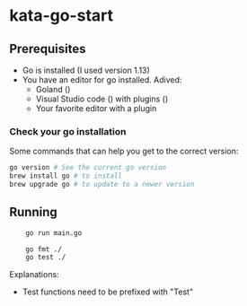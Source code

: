 # kata-go-start

## Prerequisites

* Go is installed (I used version 1.13)
* You have an editor for go installed. Adived:
  * Goland ()
  * Visual Studio code () with plugins ()
  * Your favorite editor with a plugin

### Check your go installation

Some commands that can help you get to the correct version:

```bash
go version # See the current go version
brew install go # to install
brew upgrade go # to update to a newer version
```

## Running

```bash
    go run main.go

    go fmt ./
    go test ./
```

Explanations:

* Test functions need to be prefixed with "Test"


